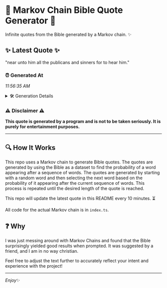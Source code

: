 # 📖 Markov Chain Bible Quote Generator 📖

Infinite quotes from the Bible generated by a Markov chain. ✨

## ✨ Latest Quote ✨
"near unto him all the publicans and sinners for to hear him."

### ⏰ Generated At
*11:56:35 AM*

<details>
    <summary>🛠️ Generation Details</summary>
    <p>
        <strong>🌱 Seed:</strong> near<br>
        <strong>🔄 Iterations:</strong> 11<br>
        <strong>📜 Context History:</strong><br>[ near ]: unto<br>[ near, unto ]: him<br>[ near, unto, him ]: all<br>[ near, unto, him, all ]: the<br>[ near, unto, him, all, the ]: publicans<br>[ near, unto, him, all, the, publicans ]: and<br>[ unto, him, all, the, publicans, and ]: sinners<br>[ him, all, the, publicans, and, sinners ]: for<br>[ all, the, publicans, and, sinners, for ]: to<br>[ the, publicans, and, sinners, for, to ]: hear<br>[ publicans, and, sinners, for, to, hear ]: him.<br>
    </p>
</details>

### ⚠️ Disclaimer ⚠️
**This quote is generated by a program and is not to be taken seriously. It is purely for entertainment purposes.**

---

## 🔍 How It Works

This repo uses a Markov chain to generate Bible quotes. The quotes are generated by using the Bible as a dataset to find the probability of a word appearing after a sequence of words. The quotes are generated by starting with a random word and then selecting the next word based on the probability of it appearing after the current sequence of words. This process is repeated until the desired length of the quote is reached.

This repo will update the latest quote in this README every 10 minutes. ⏳

All code for the actual Markov chain is in `index.ts`.

## ❓ Why

I was just messing around with Markov Chains and found that the Bible surprisingly yielded good results when prompted. 
It was suggested by a friend, and I am in no way christian.

Feel free to adjust the text further to accurately reflect your intent and experience with the project!

---

*Enjoy*✨
